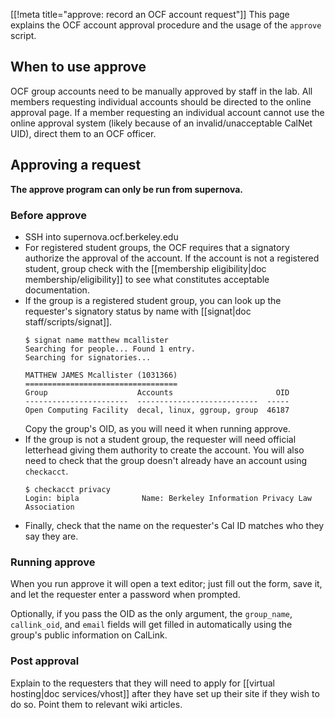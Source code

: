 [[!meta title="approve: record an OCF account request"]]
This page explains the OCF account approval procedure and the usage of
the `approve` script.

## When to use approve
OCF group accounts need to be manually approved by staff in the lab. All
members requesting individual accounts should be directed to the online
approval page. If a member requesting an individual account cannot use
the online approval system (likely because of an invalid/unacceptable
CalNet UID), direct them to an OCF officer.

## Approving a request

**The approve program can only be run from supernova.**

### Before approve

* SSH into supernova.ocf.berkeley.edu
* For registered student groups, the OCF requires that a signatory
  authorize the approval of the account. If the account is not a
  registered student, group check with the [[membership eligibility|doc
  membership/eligibility]] to see what constitutes acceptable
  documentation.
* If the group is a registered student group, you can look up the
  requester's signatory status by name with [[signat|doc
  staff/scripts/signat]].
  ```text
  $ signat name matthew mcallister
  Searching for people... Found 1 entry.
  Searching for signatories...

  MATTHEW JAMES Mcallister (1031366)
  ==================================
  Group                    Accounts                       OID
  -----------------------  ---------------------------  -----
  Open Computing Facility  decal, linux, ggroup, group  46187
  ```
  Copy the group's OID, as you will need it when running approve.
* If the group is not a student group, the requester will need official
  letterhead giving them authority to create the account. You will also
  need to check that the group doesn't already have an account using
  `checkacct`.
  ```text
  $ checkacct privacy
  Login: bipla              Name: Berkeley Information Privacy Law Association
  ```
* Finally, check that the name on the requester's Cal ID matches who
  they say they are.


### Running approve

When you run approve it will open a text editor; just fill out the form,
save it, and let the requester enter a password when prompted.

Optionally, if you pass the OID as the only argument, the `group_name`,
`callink_oid`, and `email` fields will get filled in automatically using
the group's public information on CalLink.


### Post approval

Explain to the requesters that they will need to apply for [[virtual
hosting|doc services/vhost]] after they have set up their site if they
wish to do so. Point them to relevant wiki articles.
